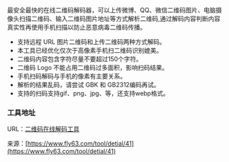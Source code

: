 最安全最快的在线二维码解码器，可以上传微博、QQ、微信二维码图片、电脑摄像头扫描二维码、输入二维码图片地址等方式解析二维码,通过解码内容判断内容真实性再使用手机扫描以防止恶意病毒二维码传播。 

- 支持远程 URL 图片二维码和上传二维码两种方式解码。
- 本工具已经优化仅次于高像素手机扫二维码识别媲美。
- 二维码内容包含字符尽量不要超过150个字符。
- 二维码 Logo 不能占用二维码过多面积，影响扫码结果。
- 手机扫码解码与手机的像素有主要关系。
- 解析的结果乱码，请尝试 GBK 和 GB2312编码再试。
- 支持的扫码支持gif、png、jpg、等，还支持webp格式。

### 工具地址
URL：[二维码在线解码工具](https://www.fly63.com/php/decoder/)

来源：[https://www.fly63.com/tool/detial/41](https://www.fly63.com/tool/detial/41)